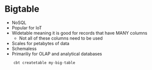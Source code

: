 # Bigtable
- NoSQL
- Popular for IoT
- Widetable meaning it is good for records that have MANY columns
    - Not all of these columns need to be used
- Scales for petabytes of data
- Schemaless
- Primariliy for OLAP and analytical databases

```bash
    cbt createtable my-big-table

```